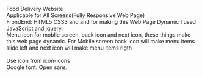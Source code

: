 Food Delivery Website<br>
Applicable for All Screens(Fully Responsive Web Page)<br>
FrondEnd: HTML5 CSS3 and and for making this Web Page Dynamic I used JavaScript and jquery.<br>
Menu icon for moblie screen, back icon and next icon, these things make this web page dynamic. For Mobile screen back icon will make menu items slide left and next icon will make menu items rigth<br>  
Use icon from icon-icons <br>
Google font: Open sans.  